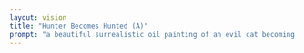 ```yaml
---
layout: vision
title: "Hunter Becomes Hunted (A)"
prompt: "a beautiful surrealistic oil painting of an evil cat becoming a japanese koi fish"
---
```



